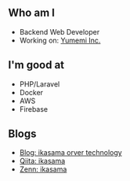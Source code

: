## Who am I

- Backend Web Developer 
- Working on: [Yumemi Inc.](https://github.com/yumemi-inc)

## I'm good at

- PHP/Laravel
- Docker
- AWS
- Firebase

## Blogs
- [Blog: ikasama orver technology](https://ikasamak503.hatenablog.com/)
- [Qiita: ikasama](https://qiita.com/ikasama)
- [Zenn: ikasama](https://zenn.dev/ikasama)
